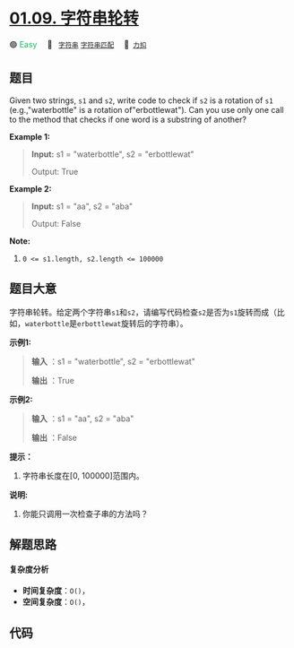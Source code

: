 # [01.09. 字符串轮转](https://2xiao.github.io/leetcode-js/interview/i_01.09.html)

🟢 <font color=#15bd66>Easy</font>&emsp; 🔖&ensp; [`字符串`](/tag/string.md) [`字符串匹配`](/tag/string-matching.md)&emsp; 🔗&ensp;[`力扣`](https://leetcode.cn/problems/string-rotation-lcci)

## 题目

Given two strings, `s1` and `s2`, write code to check if `s2` is a rotation of
`s1` (e.g.,"waterbottle" is a rotation of"erbottlewat"). Can you use only one
call to the method that checks if one word is a substring of another?

**Example 1:**

> 
> 
> 
> 
> 
> **Input:** s1 = "waterbottle", s2 = "erbottlewat"
> 
> Output: True

**Example 2:**

> 
> 
> 
> 
> 
> **Input:** s1 = "aa", s2 = "aba"
> 
> Output: False
> 
> 



**Note:**

  1. `0 <= s1.length, s2.length <= 100000`


## 题目大意

字符串轮转。给定两个字符串`s1`和`s2`，请编写代码检查`s2`是否为`s1`旋转而成（比如，`waterbottle`是`erbottlewat`旋转后的字符串）。

**示例1:**

> 
> 
> 
> 
> 
> **输入** ：s1 = "waterbottle", s2 = "erbottlewat"
> 
> **输出** ：True
> 
> 

**示例2:**

> 
> 
> 
> 
> 
> **输入** ：s1 = "aa", s2 = "aba"
> 
> **输出** ：False
> 
> 

**提示：**

  1. 字符串长度在[0, 100000]范围内。

**说明:**

  1. 你能只调用一次检查子串的方法吗？


## 解题思路

#### 复杂度分析

- **时间复杂度**：`O()`，
- **空间复杂度**：`O()`，

## 代码

```javascript

```